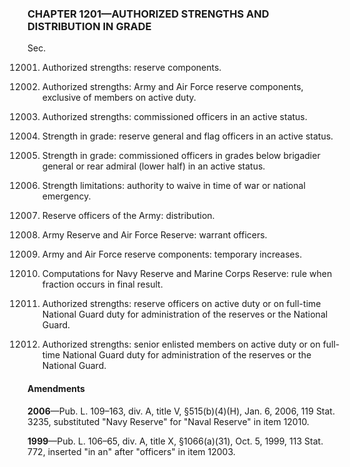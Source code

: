 ### **CHAPTER 1201—AUTHORIZED STRENGTHS AND DISTRIBUTION IN GRADE** ###

Sec.

12001. Authorized strengths: reserve components.

12002. Authorized strengths: Army and Air Force reserve components, exclusive of members on active duty.

12003. Authorized strengths: commissioned officers in an active status.

12004. Strength in grade: reserve general and flag officers in an active status.

12005. Strength in grade: commissioned officers in grades below brigadier general or rear admiral (lower half) in an active status.

12006. Strength limitations: authority to waive in time of war or national emergency.

12007. Reserve officers of the Army: distribution.

12008. Army Reserve and Air Force Reserve: warrant officers.

12009. Army and Air Force reserve components: temporary increases.

12010. Computations for Navy Reserve and Marine Corps Reserve: rule when fraction occurs in final result.

12011. Authorized strengths: reserve officers on active duty or on full-time National Guard duty for administration of the reserves or the National Guard.

12012. Authorized strengths: senior enlisted members on active duty or on full-time National Guard duty for administration of the reserves or the National Guard.

#### Amendments ####

**2006**—Pub. L. 109–163, div. A, title V, §515(b)(4)(H), Jan. 6, 2006, 119 Stat. 3235, substituted "Navy Reserve" for "Naval Reserve" in item 12010.

**1999**—Pub. L. 106–65, div. A, title X, §1066(a)(31), Oct. 5, 1999, 113 Stat. 772, inserted "in an" after "officers" in item 12003.